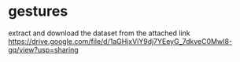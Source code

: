 # gestures
extract and download the dataset from the attached link https://drive.google.com/file/d/1aGHjxViY9dj7YEeyG_7dkveC0MwI8-gq/view?usp=sharing

